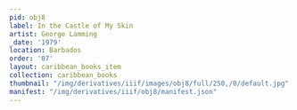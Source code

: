 ```yaml
---
pid: obj8
label: In the Castle of My Skin
artist: George Lamming
_date: '1979'
location: Barbados
order: '07'
layout: caribbean_books_item
collection: caribbean_books
thumbnail: "/img/derivatives/iiif/images/obj8/full/250,/0/default.jpg"
manifest: "/img/derivatives/iiif/obj8/manifest.json"
---
```

